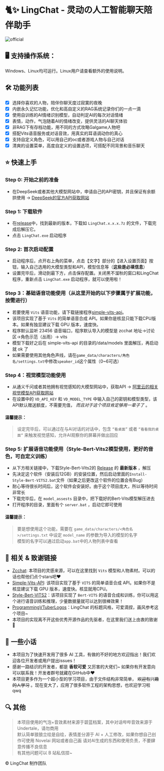 # 🐈✨ LingChat - 灵动の人工智能聊天陪伴助手
![official](https://github.com/user-attachments/assets/ffccbe79-87ed-4dbc-8e60-f400efbbab26)


## 🖥️ 支持操作系统：
Windows、Linux均可运行。Linux用户请查看额外的使用说明。

## 🛠 功能列表
- [x] 选择你喜欢的人物，陪伴你聊天度过寂寞的夜晚
- [x] 内嵌永久记忆功能，优化和高自定义的RAG系统记录你们的一点一滴
- [x] 使用自训练的AI情绪识别模型，自动判定AI的每次对话情绪
- [x] 表情，动作，气泡随着AI的情绪改变，提供灵活的AI聊天体验
- [x] 非RAG下有存档功能，用不同的方式攻略Galgame人物吧
- [x] 搭配Vits语音服务或对话音效，用真实的耳语调动你的真心
- [x] 支持自定义角色，可以用自己的oc或者游戏人物与自己对话
- [x] 清爽的设置菜单，高度自定义的设置选项，可搭配不同背景和音乐聊天

## ⭐ 快速上手

### Step 0: 开始之前的准备
- 在DeepSeek或者其他大模型网站中，申请自己的API密钥，并且保证有余额拱使用 -> [DeepSeek的官方API获取网站](https://platform.deepseek.com/)

### Step 1: 下载软件
- 在[release](https://github.com/SlimeBoyOwO/LingChat/releases)中，找到最新的版本，下载如 `LingChat.x.x.x.7z` 的文件，下载完成后解压它。
- 点击 `LingChat.exe` 启动程序

### Step 2: 首次启动配置
- 启动程序后，点开右上角的菜单，点击【文字】部分的【进入设置页面】按钮，输入自己选用的大模型类型和API，模型信息等（**这些是必填信息**）
- 设置完毕后，滑动到最下方，点击保存配置。关闭黑不溜秋的窗口和LingChat程序，重新点击 `LingChat.exe` 启动程序，就可以使用啦！

### Step 3：基础语音功能使用（从这里开始的以下步骤属于扩展功能，按需进行）
- 若要使用 `Vits` 语音功能，请下载链接程序[simple-vits-api](https://github.com/Artrajz/vits-simple-api)。
- 该项目实现了基于 `Vits` 的简单语音合成 API。如果你是核显只能下载CPU版本。如果有独显建议下载 GPU 版本，速度快。
- 程序默认监听 23456 语音端口，程序默认导入的模型是 zcchat 地址->讨论区->角色示范（丛雨）-> vits
- 模型下载好之后在 simple-vits-api 的目录的/data/models 里面解压，再启动就 ok 了
- 如果需要使用其他角色声线，请在`game_data/characters/角色名/settings.txt`中修改`speaker_id`这个属性（0~6可选）

### Step 4：视觉模型功能使用
- 从通义千问或者其他拥有视觉感知的大模型网站中，获取API -> [阿里云的相关视觉模型API获取网站](https://bailian.console.aliyun.com/?tab=api#/api)
- 在设置中的 `VD_API_KEY` 和 `VD_MODEL_TYPE` 中输入自己的密钥和模型类型，该API默认赠送额度，不需要充值， *而且对于这个项目肯定够用一辈子了* 。
#### 温馨提示：
> 设定完毕后，可以通过在与AI对话的对话中，包含 `“看桌面”` 或者 `“看看我的桌面”` 来触发视觉感知，允许AI观察你的屏幕并做出回应   

### Step 5: 扩展语音功能使用（Style-Bert-Vits2模型使用，更好的音色，可自定义训练）
- 从下方相关链接中，下载Style-Bert-Vits2的 [Release](https://github.com/litagin02/Style-Bert-VITS2/releases) 的 **最新版本** ，解压
- 先决定这个软件（安装后12GB）的安装位置，然后启动里面的`Install-Style-Bert-VITS2.bat`文件（如果之后更改这个软件的位置会有Bug）
- 耐心等待很长时间后，这个软件会安装好。由于这个项目庞大，所以等待时间非常长
- 下载完毕后，在 `model_assests` 目录中，把下载好的Bert-Vits模型解压进去
- 打开程序的目录，里面有个 `server.bat` ，启动它即可使用
#### 温馨提示：
> 要是想使用这个功能，需要在 `game_data/characters/<角色名>/settings.txt` 中设定 `model_name` 的参数为导入的模型的名字   
> 模型的名字可以通过启动`app.bat`中的人物列表中查看   

## 🔗 相关 & 致谢链接

- [Zcchat](https://github.com/Zao-chen/ZcChat): 本项目的灵感来源，可以在这里找到 `Vits` 模型和人物素材。可以的话也帮他们点个stars吧❤
- [Simple-Vits-API](https://github.com/Artrajz/vits-simple-api): 该项目实现了基于 `VITS` 的简单语音合成 API。如果你不是核显建议下载 GPU 版本，速度快。核显就用CPU。
- [Style-Bert-VITS2](https://github.com/litagin02/Style-Bert-VITS2)：该项目实现了 `Bert-VITS` 的语音合成和训练，你可以用这个进行语音训练和推理，少量数据量就可以达到很棒效果！
- [ProgrammingVTuberLogos](https://github.com/Aikoyori/ProgrammingVTuberLogos)：LingChat 的标题风格，可爱滴捏，画风参考这个项目~
- 本项目的实现离不开这些优秀开源作品的先驱者，在这里我们送上由衷的致谢🌼

## 🌸 一些小话

- 本项目为了快速开发用了很多 AI 工具，有做的不好的地方欢迎指出！我们欢迎各位开发者或用户提出issues！
- 感谢一路结识的开发者，都是 **香软可爱** 又厉害的大佬们~ 如果你有开发意向可以联系我！开发者群号就藏在GitHub中❤
- 本项目更多作为一个超小型的学习项目，由于文件结构非常简单， ~~欢迎有兴趣的人学习~~ 。现在变大了，应用了很多软件工程的架构思想，也欢迎学习啦qwq

## 🔍 其他

> 本项目使用的气泡+音效素材来源于碧蓝档案，其中对话哔哔音效来源于Undertale，请勿商用  
> 默认简单狼狼立绘是自绘，表情差分源于 AI + 人工修改，如果你想自己创作可使用 Novelai 网站或者自己画
> 请对AI生成的东西和使用负责，不要肆意传播不良信息   
> 有其他问题可以 B 站私信捏~


© LingChat 制作团队
